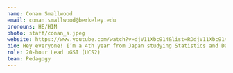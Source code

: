 ```yaml
---
name: Conan Smallwood
email: conan.smallwood@berkeley.edu
pronouns: HE/HIM
photo: staff/conan_s.jpeg
website: https://www.youtube.com/watch?v=djV11Xbc914&list=RDdjV11Xbc914&start_radio=1
bio: Hey everyone! I’m a 4th year from Japan studying Statistics and Data Science who loves playing tennis, ping pong, drinking coffee, and playing rocket league until I go on too big of a losing streak!
role: 20-hour Lead uGSI (UCS2)
team: Pedagogy
---
```

